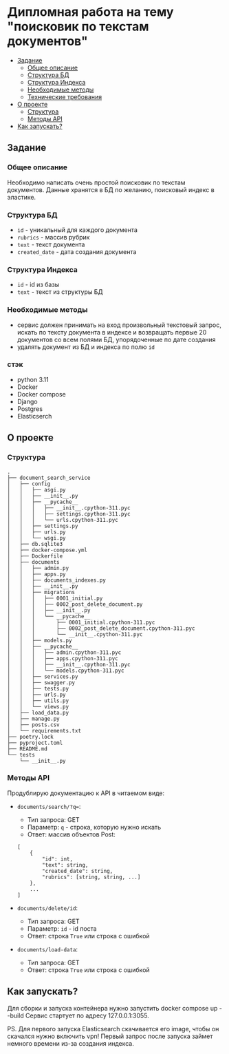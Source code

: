# Дипломная работа на тему "поисковик по текстам документов"

  - [Задание](#задание)
    - [Общее описание](#общее-описание)
    - [Структура БД](#структура-бд)
    - [Структура Индекса](#структура-индекса)
    - [Необходимые методы](#необходимые-методы)
    - [Технические требования](#технические-требования)
  - [О проекте](#о-проекте)
    - [Структура](#структура)
    - [Методы API](#методы-api)
  - [Как запускать?](#как-запускать)

## Задание

### Общее описание

Необходимо написать очень простой поисковик по текстам документов.
Данные хранятся в БД по желанию, поисковый индекс в эластике.

### Структура БД

- `id` - уникальный для каждого документа
- `rubrics` - массив рубрик
- `text` - текст документа
- `created_date` - дата создания документа

### Структура Индекса

- `id` - id из базы
- `text` - текст из структуры БД

### Необходимые методы

- сервис должен принимать на вход произвольный текстовый запрос, искать по тексту документа в индексе и возвращать первые 20 документов со всем полями БД, упорядоченные по дате создания
- удалять документ из БД и индекса по полю  `id`

### стэк

- python 3.11
- Docker
- Docker compose
- Django
- Postgres
- Elasticserch

## О проекте

### Структура

```
.
├── document_search_service
│   ├── config
│   │   ├── asgi.py
│   │   ├── __init__.py
│   │   ├── __pycache__
│   │   │   ├── __init__.cpython-311.pyc
│   │   │   ├── settings.cpython-311.pyc
│   │   │   └── urls.cpython-311.pyc
│   │   ├── settings.py
│   │   ├── urls.py
│   │   └── wsgi.py
│   ├── db.sqlite3
│   ├── docker-compose.yml
│   ├── Dockerfile
│   ├── documents
│   │   ├── admin.py
│   │   ├── apps.py
│   │   ├── documents_indexes.py
│   │   ├── __init__.py
│   │   ├── migrations
│   │   │   ├── 0001_initial.py
│   │   │   ├── 0002_post_delete_document.py
│   │   │   ├── __init__.py
│   │   │   └── __pycache__
│   │   │       ├── 0001_initial.cpython-311.pyc
│   │   │       ├── 0002_post_delete_document.cpython-311.pyc
│   │   │       └── __init__.cpython-311.pyc
│   │   ├── models.py
│   │   ├── __pycache__
│   │   │   ├── admin.cpython-311.pyc
│   │   │   ├── apps.cpython-311.pyc
│   │   │   ├── __init__.cpython-311.pyc
│   │   │   └── models.cpython-311.pyc
│   │   ├── services.py
│   │   ├── swagger.py
│   │   ├── tests.py
│   │   ├── urls.py
│   │   ├── utils.py
│   │   └── views.py
│   ├── load_data.py
│   ├── manage.py
│   ├── posts.csv
│   └── requirements.txt
├── poetry.lock
├── pyproject.toml
├── README.md
└── tests
    └── __init__.py
```

### Методы API

Продублирую документацию к API в читаемом виде:

- `documents/search/?q=`:
    - Тип запроса: GET
    - Параметр: `q` - строка, которую нужно искать
    - Ответ: массив объектов Post:
    ```
    [
        {
            "id": int,
            "text": string,
            "created_date": string,
            "rubrics": [string, string, ...]
        },
        ...
    ]
    ```
- `documents/delete/id`:
    - Тип запроса: GET
    - Параметр: `id` - id поста 
    - Ответ: строка `True` или строка с ошибкой

- `documents/load-data`:
    - Тип запроса: GET
    - Ответ: строка `True` или строка с ошибкой

## Как запускать?

Для сборки и запуска контейнера нужно запустить docker compose up --build
Сервис стартует по адресу 127.0.0.1:3055.

PS. Для первого запуска Elasticsearch скачивается его image, чтобы он скачался нужно включить vpn! Первый запрос после запуска займет немного времени из-за создания индекса.